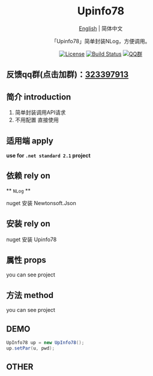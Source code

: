<h1 align="center">Upinfo78</h1>
<div align="center">

[English](./README.md) | 简体中文

「Upinfo78」简单封装NLog，方便调用。

[![License](https://img.shields.io/badge/license-Apache%202-green.svg)](https://www.apache.org/licenses/LICENSE-2.0)
[![Build Status](https://dev.azure.com/www778878net/basic_csharp/_apis/build/status/www778878net.Upinfo78?branchName=main)](https://dev.azure.com/www778878net/basic_csharp/_build/latest?definitionId=19&branchName=main)
[![QQ群](https://img.shields.io/badge/QQ群-323397913-blue.svg?style=flat-square&color=12b7f5&logo=qq)](https://qm.qq.com/cgi-bin/qm/qr?k=it9gUUVdBEDWiTOH21NsoRHAbE9IAzAO&jump_from=webapi&authKey=KQwSXEPwpAlzAFvanFURm0Foec9G9Dak0DmThWCexhqUFbWzlGjAFC7t0jrjdKdL)

</div>

## 反馈qq群(点击加群)：[323397913](https://qm.qq.com/cgi-bin/qm/qr?k=it9gUUVdBEDWiTOH21NsoRHAbE9IAzAO&jump_from=webapi&authKey=KQwSXEPwpAlzAFvanFURm0Foec9G9Dak0DmThWCexhqUFbWzlGjAFC7t0jrjdKdL)

## 简介 introduction

1. 简单封装调用API请求
2. 不用配置 直接使用



## 适用端 apply

**use for `.net standard 2.1` project**



## 依赖 rely on
** `NLog` **

nuget 安装 Newtonsoft.Json

## 安装 rely on

nuget 安装 Upinfo78

## 属性 props

you can see project

## 方法 method

you can see project

## DEMO 

```c#
UpInfo78 up = new UpInfo78();
up.setPar(u, pwd);

```

## OTHER

